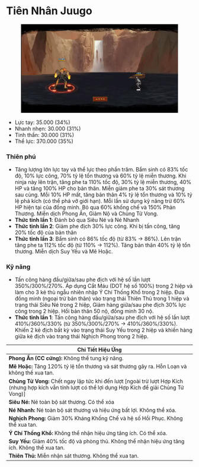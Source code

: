 # Tiên Nhân Juugo

<figure><img src="../../.gitbook/assets/Cursed_Juugo_S.ATK_.gif" alt=""><figcaption></figcaption></figure>

* Lực tay: 35.000 (34%)
* Nhanh nhẹn: 30.000 (31%)
* Tinh thần: 30.000 (31%)
* Thể lực: 370.000 (35%)

### Thiên phú

* Tăng lượng lớn lực tay và thể lực theo phần trăm. Bẩm sinh có 83% tốc độ, 10% lực công, 70% tỷ lệ tổn thương và 60% tỷ lệ miễn thương. Khi ninja này lên trận, tăng phe ta 110% tốc độ, 30% tỷ lệ miễn thương, 40% HP và tăng 100% HP cho bản thân. Miễn giảm phe ta 30% sát thương sau cùng. Mỗi 10% HP mất, tăng bản thân 4% tỷ lệ tổn thương và 10% tỷ lệ phá kích (có thể phá vỡ giới hạn). Mỗi lần sử dụng kỹ năng trừ 60% HP hiện tại của đồng minh. Bỏ qua 60% khống chế và 150% Phản Thương. Miễn dịch Phong Ấn, Giảm Nộ và Chủng Tử Vong.
* **Thức tỉnh lần 1**: Đánh bỏ qua Siêu Né và Né Nhanh
* **Thức tỉnh lần 2**: Giảm phe địch 30% lực công. Khi bị tấn công, tăng 20% tốc độ của bản thân
* **Thức tỉnh lần 3**: Bẩm sinh có 86% tốc độ (từ 83% → 86%). Lên trận tăng phe ta 112% tốc độ (từ 110% → 112%). Tăng bản thân 40% tỷ lệ tổn thương. Miễn dịch Suy Yếu và Mê Hoặc.

### Kỹ năng

* Tấn công hàng đầu/giữa/sau phe địch với hệ số lần lượt 350%/300%/270%. Áp dụng Cắt Máu (DOT hệ số 100%) trong 2 hiệp và làm cho 3 kẻ thù ngẫu nhiên nhập Ý Chí Thống Khổ trong 2 hiệp. Đưa đồng minh (ngoại trừ bản thân) vào trạng thái Thiên Thủ trong 1 hiệp và trạng thái Siêu Né trong 2 hiệp, Giảm hàng giữa/sau phe địch 30% lực công trong 2 hiệp. Hồi bản thân 50 nộ, đồng minh 30 nộ.
* **Thức tỉnh lần 1**: Tấn công hàng đầu/giữa/sau phe địch với hệ số lần lượt 410%/360%/330% (từ 350%/300%/270% → 410%/360%/330%). Khiến 2 kẻ địch bất kỳ vào trạng thái Suy Yếu trong 2 hiệp và khiến hàng giữa kẻ địch vào trạng thái Nghịch Phong trong 2 hiệp.

| Chi Tiết Hiệu Ứng                                                                                                                                          |
| ---------------------------------------------------------------------------------------------------------------------------------------------------------- |
| **Phong Ấn (CC cứng):** Không thể tung kỹ năng.                                                                                                            |
| **Mê Hoặc:** Tăng 120% tỷ lệ tổn thương và sát thương gây ra. Hỗn Loạn và không thế xua tan.                                                               |
| **Chủng Tử Vong:** Chết ngay lập tức khi đến lượt \[ngoài trừ lượt Hợp Kích (nhưng hợp kích vẫn tính lượt có thể lợi dụng Hợp Kích để giải Chủng Tử Vong)] |
| **Siêu Né:** Né toàn bộ sát thương. Có thể xóa                                                                                                             |
| **Né Nhanh:** Né toàn bộ sát thương và hiệu ứng bất lợi. Không thể xóa.                                                                                    |
| **Nghịch Phong:** Giảm 30% Kháng Khống Chế và hệ số Hồi Phục. Không thể xua tan.                                                                           |
| **Ý Chí Thống Khổ:** Không thể nhận hiệu ứng tăng ích. Có thể xóa.                                                                                         |
| **Suy Yếu:** Giảm 40% tốc độ và phòng thủ. Không thể nhận hiệu ứng tăng ích. Không thể xua tan.                                                            |
| **Thiên Thủ:** Miễn nhận sát thương. Không thể xua tan.                                                                                                    |
